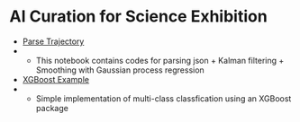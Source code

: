 # AI Curation for Science Exhibition
- [Parse Trajectory](https://github.com/sjchoi86/ai_curation/blob/main/demo_01_parse_traj.ipynb)
- - This notebook contains codes for parsing json + Kalman filtering + Smoothing with Gaussian process regression 
- [XGBoost Example](https://github.com/sjchoi86/ai_curation/blob/main/demo_02_xgboost_multiclass.ipynb)
- - Simple implementation of multi-class classfication using an XGBoost package
